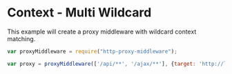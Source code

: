 # Context - Multi Wildcard

This example will create a proxy middleware with wildcard context matching.

```javascript
var proxyMiddleware = require("http-proxy-middleware");

var proxy = proxyMiddleware(['/api/**', '/ajax/**'], {target: 'http://localhost:3000'});
```
